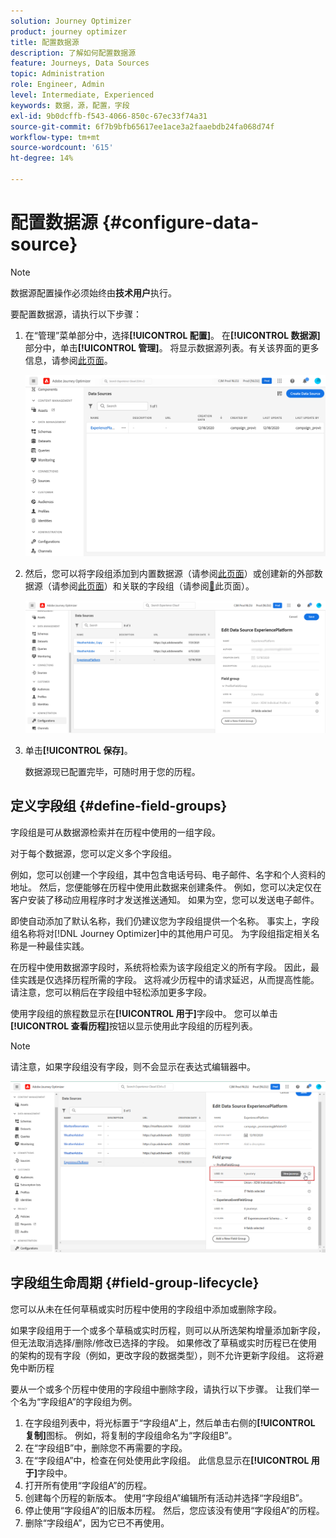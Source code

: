 ```yaml
---
solution: Journey Optimizer
product: journey optimizer
title: 配置数据源
description: 了解如何配置数据源
feature: Journeys, Data Sources
topic: Administration
role: Engineer, Admin
level: Intermediate, Experienced
keywords: 数据，源，配置，字段
exl-id: 9b0dcffb-f543-4066-850c-67ec33f74a31
source-git-commit: 6f7b9bfb65617ee1ace3a2faaebdb24fa068d74f
workflow-type: tm+mt
source-wordcount: '615'
ht-degree: 14%

---
```


# 配置数据源 {#configure-data-source}

>[!NOTE]
>
>数据源配置操作必须始终由&#x200B;**技术用户**&#x200B;执行。

要配置数据源，请执行以下步骤：

1. 在“管理”菜单部分中，选择&#x200B;**[!UICONTROL 配置]**。 在&#x200B;**[!UICONTROL 数据源]**&#x200B;部分中，单击&#x200B;**[!UICONTROL 管理]**。 将显示数据源列表。有关该界面的更多信息，请参阅[此页面](../start/user-interface.md)。

   ![](assets/journey18.png)

1. 然后，您可以将字段组添加到内置数据源（请参阅[此页面](../datasource/adobe-experience-platform-data-source.md)）或创建新的外部数据源（请参阅[此页面](../datasource/external-data-sources.md)）和关联的字段组（请参阅[&#128279;](../datasource/configure-data-sources.md#define-field-groups)此页面）。

   ![](assets/journey23.png)

1. 单击&#x200B;**[!UICONTROL 保存]**。

   数据源现已配置完毕，可随时用于您的历程。

## 定义字段组 {#define-field-groups}

字段组是可从数据源检索并在历程中使用的一组字段。

对于每个数据源，您可以定义多个字段组。

例如，您可以创建一个字段组，其中包含电话号码、电子邮件、名字和个人资料的地址。 然后，您便能够在历程中使用此数据来创建条件。 例如，您可以决定仅在客户安装了移动应用程序时才发送推送通知。 如果为空，您可以发送电子邮件。

即使自动添加了默认名称，我们仍建议您为字段组提供一个名称。 事实上，字段组名称将对[!DNL Journey Optimizer]中的其他用户可见。 为字段组指定相关名称是一种最佳实践。

在历程中使用数据源字段时，系统将检索为该字段组定义的所有字段。 因此，最佳实践是仅选择历程所需的字段。 这将减少历程中的请求延迟，从而提高性能。 请注意，您可以稍后在字段组中轻松添加更多字段。

使用字段组的旅程数显示在&#x200B;**[!UICONTROL 用于]**&#x200B;字段中。 您可以单击&#x200B;**[!UICONTROL 查看历程]**&#x200B;按钮以显示使用此字段组的历程列表。

>[!NOTE]
>
>请注意，如果字段组没有字段，则不会显示在表达式编辑器中。

![](assets/journey3bis.png)

## 字段组生命周期 {#field-group-lifecycle}

您可以从未在任何草稿或实时历程中使用的字段组中添加或删除字段。

如果字段组用于一个或多个草稿或实时历程，则可以从所选架构增量添加新字段，但无法取消选择/删除/修改已选择的字段。 如果修改了草稿或实时历程已在使用的架构的现有字段（例如，更改字段的数据类型），则不允许更新字段组。 这将避免中断历程

要从一个或多个历程中使用的字段组中删除字段，请执行以下步骤。 让我们举一个名为“字段组A”的字段组为例。

1. 在字段组列表中，将光标置于“字段组A”上，然后单击右侧的&#x200B;**[!UICONTROL 复制]**&#x200B;图标。 例如，将复制的字段组命名为“字段组B”。
1. 在“字段组B”中，删除您不再需要的字段。
1. 在“字段组A”中，检查在何处使用此字段组。 此信息显示在&#x200B;**[!UICONTROL 用于]**&#x200B;字段中。
1. 打开所有使用“字段组A”的历程。
1. 创建每个历程的新版本。 使用“字段组A”编辑所有活动并选择“字段组B”。
1. 停止使用“字段组A”的旧版本历程。 然后，您应该没有使用“字段组A”的历程。
1. 删除“字段组A”，因为它已不再使用。
